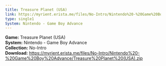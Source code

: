 ```yaml
---
title: Treasure Planet (USA)
link: https://myrient.erista.me/files/No-Intro/Nintendo%20-%20Game%20Boy%20Advance/Treasure%20Planet%20(USA).zip
type: single1
System: Nintendo - Game Boy Advance
---
```

<b>Game:</b> Treasure Planet (USA)<br>
<b>System:</b> Nintendo - Game Boy Advance<br>
<b>Collection:</b> No-Intro<br>
<b>Download:</b> https://myrient.erista.me/files/No-Intro/Nintendo%20-%20Game%20Boy%20Advance/Treasure%20Planet%20(USA).zip